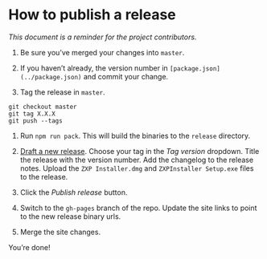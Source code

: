 # How to publish a release

*This document is a reminder for the project contributors.*

1. Be sure you’ve merged your changes into `master`.

1. If you haven’t already, the version number in `[package.json](../package.json)` and commit your change.

1. Tag the release in `master`.

  ```
  git checkout master
  git tag X.X.X
  git push --tags
  ```

1. Run `npm run pack`. This will build the binaries to the `release` directory.

1. [Draft a new release](https://github.com/CreativeDo/ZXPInstaller/releases/new). Choose your tag in the *Tag version* dropdown. Title the release with the version number. Add the changelog to the release notes. Upload the `ZXP Installer.dmg` and `ZXPInstaller Setup.exe` files to the release.

1. Click the *Publish release* button.

1. Switch to the `gh-pages` branch of the repo. Update the site links to point to the new release binary urls.

1. Merge the site changes.

You’re done!
